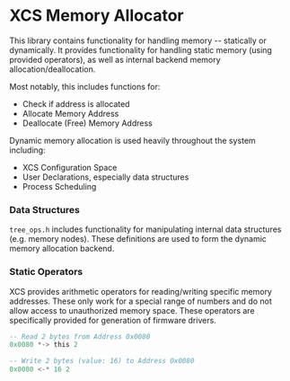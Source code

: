 
#  XCS Memory Allocator

This library contains functionality for handling memory -- statically or dynamically.  It provides functionality for handling static memory (using provided operators), as well as internal backend memory allocation/deallocation.  

Most notably, this includes functions for:

 * Check if address is allocated
 * Allocate Memory Address
 * Deallocate (Free) Memory Address
 
Dynamic memory allocation is used heavily throughout the system including:
 
 * XCS Configuration Space
 * User Declarations, especially data structures
 * Process Scheduling

###  Data Structures

`tree_ops.h` includes functionality for manipulating internal data structures (e.g. memory nodes).  These definitions are used to form the dynamic memory allocation backend.  


###  Static Operators

XCS provides arithmetic operators for reading/writing specific memory addresses.  These only work for a special range of numbers and do not allow access to unauthorized memory space.  These operators are specifically provided for generation of firmware drivers.

```Haskell
-- Read 2 bytes from Address 0x0080
0x0080 *-> this 2

-- Write 2 bytes (value: 16) to Address 0x0080
0x0080 <-* 16 2
```


